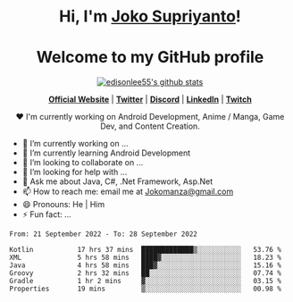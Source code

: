 <h1 align="center">Hi, I'm <a href="https://www.google.com">Joko Supriyanto</a>!</h1>
<h1 align="center">Welcome to my GitHub profile</h1>

<p align="center">
  <a href="https://github.com/jokomanza"><img src="https://github-readme-stats.vercel.app/api?username=jokomanza&hide_border=true&show_icons=true" alt="edisonlee55's github stats"></a>
</p>

<p align="center">
  <strong><a href="https://www.google.com">Official Website</a></strong> |
  <strong><a href="https://twitter.com/jokomanza">Twitter</a></strong> |
  <strong><a href="https://discord.gg/nYXzaUS">Discord</a></strong> |
  <strong><a href="https://www.linkedin.com/in/jokomanza">LinkedIn</a></strong> |
  <strong><a href="https://www.twitch.tv/jokomanza">Twitch</a></strong>
</p>

<p align="center">❤ I'm currently working on Android Development, Anime / Manga, Game Dev, and Content Creation.</p>

- 🔭 I’m currently working on ...
- 🌱 I’m currently learning Android Development
- 👯 I’m looking to collaborate on ...
- 🤔 I’m looking for help with ...
- 💬 Ask me about Java, C#, .Net Framework, Asp.Net
- 📫 How to reach me: email me at Jokomanza@gmail.com
- 😄 Pronouns: He | Him
- ⚡ Fun fact: ...

<!--START_SECTION:waka-->

```text
From: 21 September 2022 - To: 28 September 2022

Kotlin           17 hrs 37 mins  █████████████▒░░░░░░░░░░░   53.76 %
XML              5 hrs 58 mins   ████▓░░░░░░░░░░░░░░░░░░░░   18.23 %
Java             4 hrs 58 mins   ███▓░░░░░░░░░░░░░░░░░░░░░   15.16 %
Groovy           2 hrs 32 mins   ██░░░░░░░░░░░░░░░░░░░░░░░   07.74 %
Gradle           1 hr 2 mins     ▓░░░░░░░░░░░░░░░░░░░░░░░░   03.15 %
Properties       19 mins         ▒░░░░░░░░░░░░░░░░░░░░░░░░   00.98 %
```

<!--END_SECTION:waka-->
